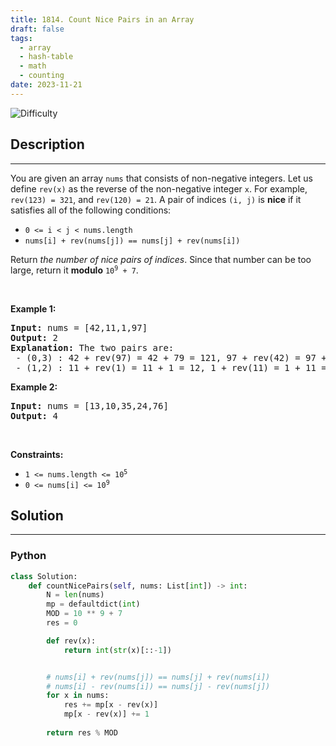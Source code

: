```yaml
---
title: 1814. Count Nice Pairs in an Array
draft: false
tags: 
  - array
  - hash-table
  - math
  - counting
date: 2023-11-21
---
```


![Difficulty](https://img.shields.io/badge/Difficulty-Medium-blue.svg)

## Description

---
<p>You are given an array <code>nums</code> that consists of non-negative integers. Let us define <code>rev(x)</code> as the reverse of the non-negative integer <code>x</code>. For example, <code>rev(123) = 321</code>, and <code>rev(120) = 21</code>. A pair of indices <code>(i, j)</code> is <strong>nice</strong> if it satisfies all of the following conditions:</p>

<ul>
	<li><code>0 &lt;= i &lt; j &lt; nums.length</code></li>
	<li><code>nums[i] + rev(nums[j]) == nums[j] + rev(nums[i])</code></li>
</ul>

<p>Return <em>the number of nice pairs of indices</em>. Since that number can be too large, return it <strong>modulo</strong> <code>10<sup>9</sup> + 7</code>.</p>

<p>&nbsp;</p>
<p><strong class="example">Example 1:</strong></p>

<pre>
<strong>Input:</strong> nums = [42,11,1,97]
<strong>Output:</strong> 2
<strong>Explanation:</strong> The two pairs are:
 - (0,3) : 42 + rev(97) = 42 + 79 = 121, 97 + rev(42) = 97 + 24 = 121.
 - (1,2) : 11 + rev(1) = 11 + 1 = 12, 1 + rev(11) = 1 + 11 = 12.
</pre>

<p><strong class="example">Example 2:</strong></p>

<pre>
<strong>Input:</strong> nums = [13,10,35,24,76]
<strong>Output:</strong> 4
</pre>

<p>&nbsp;</p>
<p><strong>Constraints:</strong></p>

<ul>
	<li><code>1 &lt;= nums.length &lt;= 10<sup>5</sup></code></li>
	<li><code>0 &lt;= nums[i] &lt;= 10<sup>9</sup></code></li>
</ul>


## Solution

---
### Python
``` py title='count-nice-pairs-in-an-array'
class Solution:
    def countNicePairs(self, nums: List[int]) -> int:
        N = len(nums)
        mp = defaultdict(int)
        MOD = 10 ** 9 + 7
        res = 0

        def rev(x):
            return int(str(x)[::-1])


        # nums[i] + rev(nums[j]) == nums[j] + rev(nums[i])
        # nums[i] - rev(nums[i]) == nums[j] - rev(nums[j])
        for x in nums:
            res += mp[x - rev(x)]
            mp[x - rev(x)] += 1
        
        return res % MOD

```

